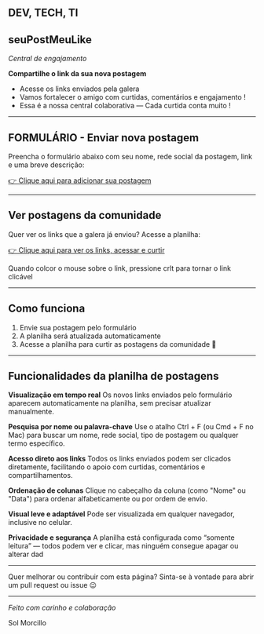 ## DEV, TECH, TI

## seuPostMeuLike

*Central de engajamento*

**Compartilhe o link da sua nova postagem**

* Acesse os links enviados pela galera
* Vamos fortalecer o amigo com curtidas, comentários e engajamento !
* Essa é a nossa central colaborativa — Cada curtida conta muito !  

---

## FORMULÁRIO - Enviar nova postagem
Preencha o formulário abaixo com seu nome, rede social da postagem, link e uma breve descrição:

<a href="https://forms.gle/nMdsVDFs8PQKYWpB8" target="_blank" rel="noopener noreferrer">👉 Clique aqui para adicionar sua postagem</a>

---

## Ver postagens da comunidade
Quer ver os links que a galera já enviou? Acesse a planilha:

<a href="https://docs.google.com/spreadsheets/d/1JP3NmIpwISiu7XF-HXOnGf3Z6QFX84_fPTjCl9AL6LU/edit?usp=sharing" target="_blank" rel="noopener noreferrer">👉 Clique aqui para ver os links, acessar e curtir</a>

Quando colcor o mouse sobre o link, pressione crlt para tornar o link clicável

---

## Como funciona

1. Envie sua postagem pelo formulário  
2. A planilha será atualizada automaticamente  
3. Acesse a planilha para curtir as postagens da comunidade 💬

---

## Funcionalidades da planilha de postagens

**Visualização em tempo real** Os novos links enviados pelo formulário aparecem automaticamente na planilha, sem precisar atualizar manualmente.

**Pesquisa por nome ou palavra-chave** Use o atalho Ctrl + F (ou Cmd + F no Mac) para buscar um nome, rede social, tipo de postagem ou qualquer termo específico.

**Acesso direto aos links** Todos os links enviados podem ser clicados diretamente, facilitando o apoio com curtidas, comentários e compartilhamentos.

**Ordenação de colunas** Clique no cabeçalho da coluna (como "Nome" ou "Data") para ordenar alfabeticamente ou por ordem de envio.

**Visual leve e adaptável** Pode ser visualizada em qualquer navegador, inclusive no celular.

**Privacidade e segurança** A planilha está configurada como “somente leitura” — todos podem ver e clicar, mas ninguém consegue apagar ou alterar dad

---

Quer melhorar ou contribuir com esta página? Sinta-se à vontade para abrir um pull request ou issue 😉

---

*Feito com carinho e colaboração*

Sol Morcillo

